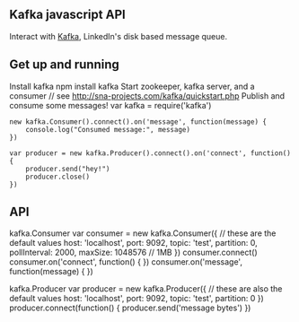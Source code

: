 Kafka javascript API
-----------------------
Interact with [Kafka](http://sna-projects.com/kafka/), LinkedIn's disk based message queue.

Get up and running
------------------
Install kafka
	npm install kafka
Start zookeeper, kafka server, and a consumer
	// see http://sna-projects.com/kafka/quickstart.php
Publish and consume some messages!
	var kafka = require('kafka')
	
	new kafka.Consumer().connect().on('message', function(message) {
		console.log("Consumed message:", message)
	})
	
	var producer = new kafka.Producer().connect().on('connect', function() {
		producer.send("hey!")
		producer.close()
	})

API
---
kafka.Consumer
	var consumer = new kafka.Consumer({
		// these are the default values
		host:         'localhost',
		port:          9092,
		topic:        'test',
		partition:    0,
		pollInterval: 2000,
		maxSize:      1048576 // 1MB
	})
	consumer.connect()
	consumer.on('connect', function() { })
	consumer.on('message', function(message) { })
		
kafka.Producer
	var producer = new kafka.Producer({
		// these are also the default values
		host:         'localhost',
		port:         9092,
		topic:        'test',
		partition:    0
	})
	producer.connect(function() {
		producer.send('message bytes')
	})
